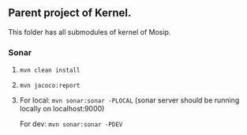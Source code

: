 ## Parent project of Kernel.
This folder has all submodules of kernel of Mosip.

### Sonar
1. `mvn clean install`

2. `mvn jacoco:report`

3. For local: `mvn sonar:sonar -PLOCAL`  (sonar server should be running locally on localhost:9000)

   For dev: `mvn sonar:sonar -PDEV`